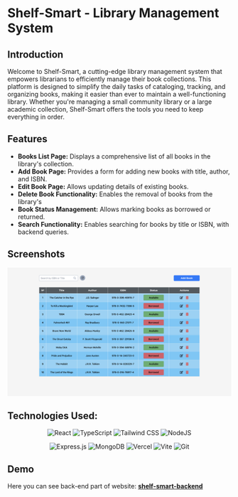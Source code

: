 # Shelf-Smart - Library Management System

## Introduction

Welcome to Shelf-Smart, a cutting-edge library management system that empowers librarians to
efficiently manage their book collections. This platform is designed to simplify the daily tasks of
cataloging, tracking, and organizing books, making it easier than ever to maintain a
well-functioning library. Whether you're managing a small community library or a large academic
collection, Shelf-Smart offers the tools you need to keep everything in order.

## Features

- **Books List Page:** Displays a comprehensive list of all books in the library's collection.
- **Add Book Page:** Provides a form for adding new books with title, author, and ISBN.
- **Edit Book Page:** Allows updating details of existing books.
- **Delete Book Functionality:** Enables the removal of books from the library's
- **Book Status Management:** Allows marking books as borrowed or returned.
- **Search Functionality:** Enables searching for books by title or ISBN, with backend queries.

## Screenshots

![main-screen](./public/main-screen.png)

## Technologies Used:

<div align="center">

![React](https://img.shields.io/badge/react-%2320232a.svg?style=for-the-badge&logo=react&logoColor=%2361DAFB)
![TypeScript](https://img.shields.io/badge/typescript-%23007ACC.svg?style=for-the-badge&logo=typescript&logoColor=white)
![Tailwind CSS](https://img.shields.io/badge/tailwindcss-%2338B2AC.svg?style=for-the-badge&logo=tailwind-css&logoColor=white)
![NodeJS](https://img.shields.io/badge/node.js-6DA55F?style=for-the-badge&logo=node.js&logoColor=white)

![Express.js](https://img.shields.io/badge/express.js-%23404d59.svg?style=for-the-badge&logo=express&logoColor=%2361DAFB)
![MongoDB](https://img.shields.io/badge/mongodb-%2347A248.svg?style=for-the-badge&logo=mongodb&logoColor=white)
![Vercel](https://img.shields.io/badge/vercel-%23000000.svg?style=for-the-badge&logo=vercel&logoColor=white)
![Vite](https://img.shields.io/badge/vite-%23646CFF.svg?style=for-the-badge&logo=vite&logoColor=white)
![Git](https://img.shields.io/badge/git-%23F05033.svg?style=for-the-badge&logo=git&logoColor=white)

</div>

## Demo

Here you can see back-end part of website:
[**shelf-smart-backend**](https://github.com/skabanets/shelf-smart-backend)
